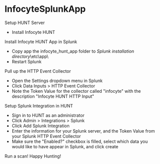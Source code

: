 # InfocyteSplunkApp
Setup HUNT Server
 - Install Infocyte HUNT
 
Install Infocyte HUNT App in Splunk 
 - Copy app the infocyte_hunt_app folder to *Splunk installation directory*\etc\app\
 - Restart Splunk
 
Pull up the HTTP Event Collector 
 - Open the Settings dropdown menu in Splunk
 - Click Data Inputs > HTTP Event Collector
 - Note the Token Value for the collector called "infocyte" with the description "Infocyte HUNT HTTP Input"
 
Setup Splunk Integration in HUNT
 - Sign in to HUNT as an administrator
 - Click Admin > Integrations > Splunk
 - Click Add Splunk Integration
 - Enter the information for your Splunk server, and the Token Value from your Splunk HTTP Event Collector
 - Make sure the "Enabled?" checkbox is filled, select which data you would like to have appear in Splunk, and click create

Run a scan! Happy Hunting!
